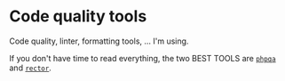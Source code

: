 # Code quality tools

Code quality, linter, formatting tools, ... I'm using.

If you don't have time to read everything, the two BEST TOOLS are [`phpqa`](#phpqa) and [`rector`](#rector).
